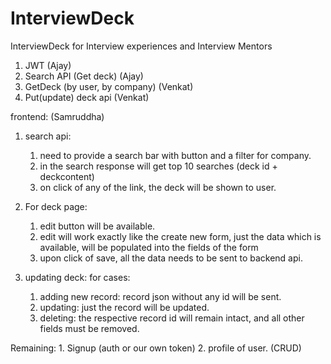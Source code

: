 # InterviewDeck
InterviewDeck for Interview experiences and Interview Mentors





1. JWT (Ajay)
2. Search API (Get deck) (Ajay)
3. GetDeck (by user, by company) (Venkat)
4. Put(update) deck api (Venkat)



frontend: (Samruddha)
1. search api:
    1. need to provide a search bar with button and a filter for company.
    2. in the search response will get top 10 searches (deck id + deckcontent)
    3. on click of any of the link, the deck will be shown to user.

2. For deck page:
    1. edit button  will be available.
    2. edit will work exactly like the create new form, just the data which is available, will be populated
    into the fields of the form
    3. upon click of save, all the data needs to be sent to backend api.


2. updating deck: for cases:
    1. adding new record: record json without any id will be sent.
    2. updating: just the record will be updated.
    3. deleting: the respective record id will remain intact, and all other fields must be removed.




Remaining:
    1. Signup (auth or our own token)
    2. profile of user. (CRUD)
